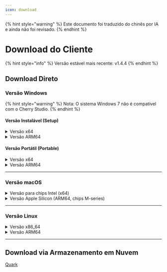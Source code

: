 ```yaml
---
icon: download
---
```


{% hint style="warning" %}
Este documento foi traduzido do chinês por IA e ainda não foi revisado.
{% endhint %}

# Download do Cliente

{% hint style="info" %}
Versão estável mais recente: v1.4.4
{% endhint %}

## Download Direto

### Versão Windows

{% hint style="warning" %}
Nota: O sistema Windows 7 não é compatível com o Cherry Studio.
{% endhint %}

#### Versão Instalável (Setup)

<details>

<summary>Versão x64</summary>

Linha principal:

【[Site oficial do Cherry Studio](https://cherry-ai.com/download)】 【[GitHub](https://github.com/CherryHQ/cherry-studio/releases/download/v1.4.4/Cherry-Studio-1.4.4-x64-setup.exe)】

Linhas alternativas:

【[Linha 1](https://download-cf.ocoolai.com/https://github.com/CherryHQ/cherry-studio/releases/download/v1.4.4/Cherry-Studio-1.4.4-x64-setup.exe)】 【[Linha 2](https://download.ocoolai.com/https://github.com/CherryHQ/cherry-studio/releases/download/v1.4.4/Cherry-Studio-1.4.4-x64-setup.exe)】 【[Linha 3](https://download.ocoolai.online/https://github.com/CherryHQ/cherry-studio/releases/download/v1.4.4/Cherry-Studio-1.4.4-x64-setup.exe)】

</details>

<details>

<summary>Versão ARM64</summary>

Linha principal:

【[Site oficial do Cherry Studio](https://cherry-ai.com/download)】 【[GitHub](https://github.com/CherryHQ/cherry-studio/releases/download/v1.4.4/Cherry-Studio-1.4.4-arm64-setup.exe)】

Linhas alternativas:

【[Linha 1](https://download-cf.ocoolai.com/https://github.com/CherryHQ/cherry-studio/releases/download/v1.4.4/Cherry-Studio-1.4.4-arm64-setup.exe)】 【[Linha 2](https://download.ocoolai.com/https://github.com/CherryHQ/cherry-studio/releases/download/v1.4.4/Cherry-Studio-1.4.4-arm64-setup.exe)】 【[Linha 3](https://download.ocoolai.online/https://github.com/CherryHQ/cherry-studio/releases/download/v1.4.4/Cherry-Studio-1.4.4-arm64-setup.exe)】

</details>

#### Versão Portátil (Portable)

<details>

<summary>Versão x64</summary>

Linha principal:

【[Site oficial do Cherry Studio](https://cherry-ai.com/download)】 【[GitHub](https://github.com/CherryHQ/cherry-studio/releases/download/v1.4.4/Cherry-Studio-1.4.4-x64-portable.exe)】

Linhas alternativas:

【[Linha 1](https://download-cf.ocoolai.com/https://github.com/CherryHQ/cherry-studio/releases/download/v1.4.4/Cherry-Studio-1.4.4-x64-portable.exe)】 【[Linha 2](https://download.ocoolai.com/https://github.com/CherryHQ/cherry-studio/releases/download/v1.4.4/Cherry-Studio-1.4.4-x64-portable.exe)】 【[Linha 3](https://download.ocoolai.online/https://github.com/CherryHQ/cherry-studio/releases/download/v1.4.4/Cherry-Studio-1.4.4-x64-portable.exe)】

</details>

<details>

<summary>Versão ARM64</summary>

Linha principal:

【[Site oficial do Cherry Studio](https://cherry-ai.com/download)】 【[GitHub](https://github.com/CherryHQ/cherry-studio/releases/download/v1.4.4/Cherry-Studio-1.4.4-arm64-portable.exe)】

Linhas alternativas:

【[Linha 1](https://download-cf.ocoolai.com/https://github.com/CherryHQ/cherry-studio/releases/download/v1.4.4/Cherry-Studio-1.4.4-arm64-portable.exe)】 【[Linha 2](https://download.ocoolai.com/https://github.com/CherryHQ/cherry-studio/releases/download/v1.4.4/Cherry-Studio-1.4.4-arm64-portable.exe)】 【[Linha 3](https://download.ocoolai.online/https://github.com/CherryHQ/cherry-studio/releases/download/v1.4.4/Cherry-Studio-1.4.4-arm64-portable.exe)】

</details>

***

### Versão macOS

<details>

<summary>Versão para chips Intel (x64)</summary>

Linha principal:

【[Site oficial do Cherry Studio](https://cherry-ai.com/download)】 【[GitHub](https://github.com/CherryHQ/cherry-studio/releases/download/v1.4.4/Cherry-Studio-1.4.4-x64.dmg)】

Linhas alternativas:

【[Linha 1](https://download-cf.ocoolai.com/https://github.com/CherryHQ/cherry-studio/releases/download/v1.4.4/Cherry-Studio-1.4.4-x64.dmg)】 【[Linha 2](https://download.ocoolai.com/https://github.com/C CheryHQ/cherry-studio/releases/download/v1.4.4/Cherry-Studio-1.4.4-x64.dmg)】 【[Linha 3](https://download.ocoolai.online/https://github.com/CherryHQ/cherry-studio/releases/download/v1.4.4/Cherry-Studio-1.4.4-x64.dmg)】

</details>

<details>

<summary>Versão Apple Silicon (ARM64, chips M-series)</summary>

Linha principal:

【[Site oficial do Cherry Studio](https://cherry-ai.com/download)】 【[GitHub](https://github.com/CherryHQ/cherry-studio/releases/download/v1.4.4/Cherry-Studio-1.4.4-arm64.dmg)】

Linhas alternativas:

【[Linha 1](https://download-cf.ocoolai.com/https://github.com/CherryHQ/cherry-studio/releases/download/v1.4.4/Cherry-Studio-1.4.4-arm64.dmg)】 【[Linha 2](https://download.ocoolai.com/https://github.com/CherryHQ/cherry-studio/releases/download/v1.4.4/Cherry-Studio-1.4.4-arm64.dmg)】 【[Linha 3](https://download.ocoolai.online/https://github.com/CherryHQ/cherry-studio/releases/download/v1.4.4/Cherry-Studio-1.4.4-arm64.dmg)】

</details>

***

### Versão Linux

<details>

<summary>Versão x86_64</summary>

Linha principal:

【[Site oficial do Cherry Studio](https://cherry-ai.com/download)】 【[GitHub](https://github.com/CherryHQ/cherry-studio/releases/download/v1.4.4/Cherry-Studio-1.4.4-x86_64.AppImage)】

Linhas alternativas:

【[Linha 1](https://download-cf.ocoolai.com/https://github.com/CherryHQ/cherry-studio/releases/download/v1.4.4/Cherry-Studio-1.4.4-x86_64.AppImage)】 【[Linha 2](https://download.ocoolai.com/https://github.com/CherryHQ/cherry-studio/releases/download/v1.4.4/Cherry-Studio-1.4.4-x86_64.AppImage)】 【[Linha 3](https://download.ocoolai.online/https://github.com/CherryHQ/cherry-studio/releases/download/v1.4.4/Cherry-Studio-1.4.4-x86_64.AppImage)】

</details>

<details>

<summary>Versão ARM64</summary>

Linha principal:

【[Site oficial do Cherry Studio](https://cherry-ai.com/download)】 【[GitHub](https://github.com/CherryHQ/cherry-studio/releases/download/v1.4.4/Cherry-Studio-1.4.4-arm64.AppImage)】

Linhas alternativas:

【[Linha 1](https://download-cf.ocoolai.com/https://github.com/CherryHQ/cherry-studio/releases/download/v1.4.4/Cherry-Studio-1.4.4-arm64.AppImage)】 【[Linha 2](https://download.ocoolai.com/https://github.com/CherryHQ/cherry-studio/releases/download/v1.4.4/Cherry-Studio-1.4.4-arm64.AppImage)】 【[Linha 3](https://download.ocoolai.online/https://github.com/CherryHQ/cherry-studio/releases/download/v1.4.4/Cherry-Studio-1.4.4-arm64-AppImage)】

</details>

***

## Download via Armazenamento em Nuvem

[Quark](https://pan.quark.cn/s/c8533a1ec63e#/list/share)